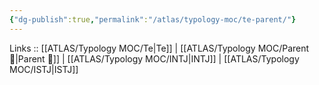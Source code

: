 ```yaml
---
{"dg-publish":true,"permalink":"/atlas/typology-moc/te-parent/"}
---
```


Links :: [[ATLAS/Typology MOC/Te\|Te]] | [[ATLAS/Typology MOC/Parent 🤰\|Parent 🤰]] | [[ATLAS/Typology MOC/INTJ\|INTJ]] | [[ATLAS/Typology MOC/ISTJ\|ISTJ]]
